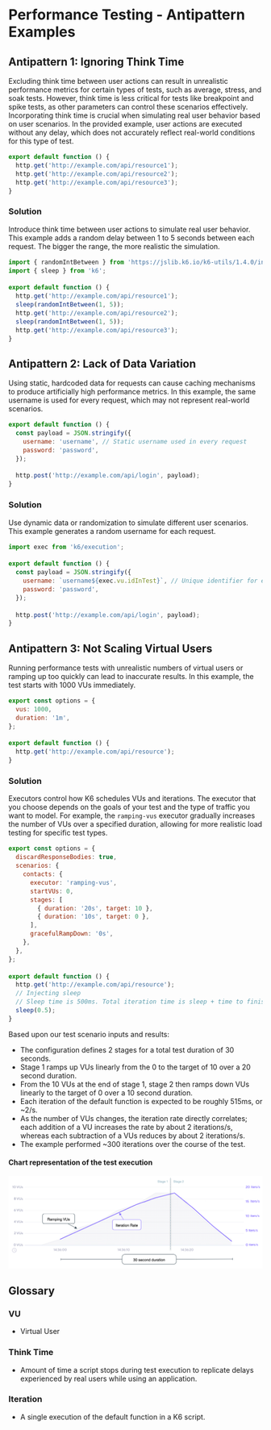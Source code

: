 # Performance Testing - Antipattern Examples

## Antipattern 1: Ignoring Think Time

Excluding think time between user actions can result in unrealistic performance metrics for certain types of tests, such as average, stress, and soak tests. However, think time is less critical for tests like breakpoint and spike tests, as other parameters can control these scenarios effectively. Incorporating think time is crucial when simulating real user behavior based on user scenarios. In the provided example, user actions are executed without any delay, which does not accurately reflect real-world conditions for this type of test.

```javascript
export default function () {
  http.get('http://example.com/api/resource1');
  http.get('http://example.com/api/resource2');
  http.get('http://example.com/api/resource3');
}
```

### Solution

Introduce think time between user actions to simulate real user behavior. This example adds a random delay between 1 to 5 seconds between each request. The bigger the range, the more realistic the simulation.

```javascript
import { randomIntBetween } from 'https://jslib.k6.io/k6-utils/1.4.0/index.js';
import { sleep } from 'k6';

export default function () {
  http.get('http://example.com/api/resource1');
  sleep(randomIntBetween(1, 5));
  http.get('http://example.com/api/resource2');
  sleep(randomIntBetween(1, 5));
  http.get('http://example.com/api/resource3');
}
```

## Antipattern 2: Lack of Data Variation

Using static, hardcoded data for requests can cause caching mechanisms to produce artificially high performance metrics. In this example, the same username is used for every request, which may not represent real-world scenarios.

```javascript
export default function () {
  const payload = JSON.stringify({
    username: 'username', // Static username used in every request
    password: 'password',
  });

  http.post('http://example.com/api/login', payload);
}
```

### Solution

Use dynamic data or randomization to simulate different user scenarios. This example generates a random username for each request.

```javascript
import exec from 'k6/execution';

export default function () {
  const payload = JSON.stringify({
    username: `username${exec.vu.idInTest}`, // Unique identifier for each virtual user, we will use it to be sure every username is unique
    password: 'password',
  });

  http.post('http://example.com/api/login', payload);
}
```

## Antipattern 3: Not Scaling Virtual Users

Running performance tests with unrealistic numbers of virtual users or ramping up too quickly can lead to inaccurate results. In this example, the test starts with 1000 VUs immediately.

```javascript
export const options = {
  vus: 1000,
  duration: '1m',
};

export default function () {
  http.get('http://example.com/api/resource');
}
```

### Solution

Executors control how K6 schedules VUs and iterations. The executor that you choose depends on the goals of your test and the type of traffic you want to model. For example, the `ramping-vus` executor gradually increases the number of VUs over a specified duration, allowing for more realistic load testing for specific test types.

```javascript
export const options = {
  discardResponseBodies: true,
  scenarios: {
    contacts: {
      executor: 'ramping-vus',
      startVUs: 0,
      stages: [
        { duration: '20s', target: 10 },
        { duration: '10s', target: 0 },
      ],
      gracefulRampDown: '0s',
    },
  },
};

export default function () {
  http.get('http://example.com/api/resource');
  // Injecting sleep
  // Sleep time is 500ms. Total iteration time is sleep + time to finish request.
  sleep(0.5);
}
```

Based upon our test scenario inputs and results:

- The configuration defines 2 stages for a total test duration of 30 seconds.
- Stage 1 ramps up VUs linearly from the 0 to the target of 10 over a 20 second duration.
- From the 10 VUs at the end of stage 1, stage 2 then ramps down VUs linearly to the target of 0 over a 10 second duration.
- Each iteration of the default function is expected to be roughly 515ms, or ~2/s.
- As the number of VUs changes, the iteration rate directly correlates; each addition of a VU increases the rate by about 2 iterations/s, whereas each subtraction of a VUs reduces by about 2 iterations/s.
- The example performed ~300 iterations over the course of the test.

#### Chart representation of the test execution

![ramping-vus execution chart](../assets//images//examples/ramping-vus.png)

## Glossary

### **VU**

- Virtual User

### **Think Time**

- Amount of time a script stops during test execution to
replicate delays experienced by real users while using an application.

### **Iteration**

- A single execution of the default function in a K6 script.